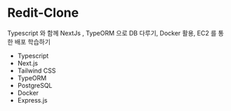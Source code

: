 # Redit-Clone
Typescript 와 함께 NextJs , TypeORM 으로 DB 다루기, Docker 활용, EC2 를 통한 배포 학습하기

- Typescript
- Next.js
- Tailwind CSS
- TypeORM
- PostgreSQL
- Docker
- Express.js
